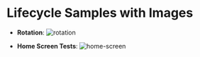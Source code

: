 # Lifecycle Samples with Images

- **Rotation**:
  ![rotation](https://user-images.githubusercontent.com/25743579/199731877-4128f848-ceaa-48e3-a036-a894e49fac53.PNG)

- **Home Screen Tests**:
  ![home-screen](https://user-images.githubusercontent.com/25743579/199733101-75151b73-57fe-4ac9-b20a-f88e66025599.PNG)
